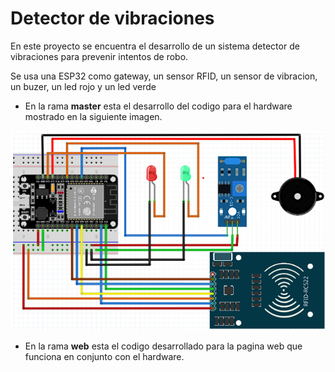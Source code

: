 # Detector de vibraciones

En este proyecto se encuentra el desarrollo de  un sistema detector de vibraciones para prevenir intentos de robo.

Se usa una ESP32 como gateway, un sensor RFID, un sensor de vibracion, un buzer, un led rojo y un led verde

- En la rama **master** esta el desarrollo del codigo para el hardware mostrado en la siguiente imagen.

![](https://github.com/edierbra/vibration_system/blob/master/Imagenes/circuito.png)

- En la rama **web** esta el codigo desarrollado para la pagina web que funciona en conjunto con el hardware.